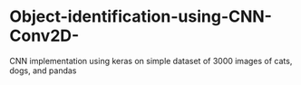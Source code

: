 # Object-identification-using-CNN-Conv2D-
CNN implementation using keras on simple dataset of 3000 images of cats, dogs, and pandas 
